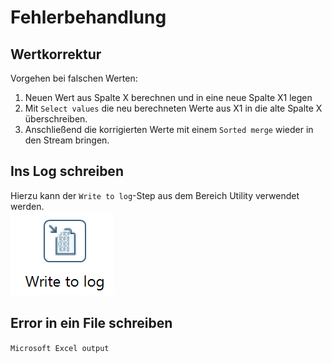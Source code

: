# Fehlerbehandlung

## Wertkorrektur

Vorgehen bei falschen Werten:

1) Neuen Wert aus Spalte X berechnen und in eine neue Spalte X1 legen  
2) Mit `Select values` die neu berechneten Werte aus X1 in die alte Spalte X überschreiben.
3) Anschließend die korrigierten Werte mit einem `Sorted merge` wieder in den Stream bringen. 

## Ins Log schreiben

Hierzu kann der `Write to log`-Step aus dem Bereich Utility verwendet werden.  
![alt text](image-16.png)

## Error in ein File schreiben

`Microsoft Excel output`

